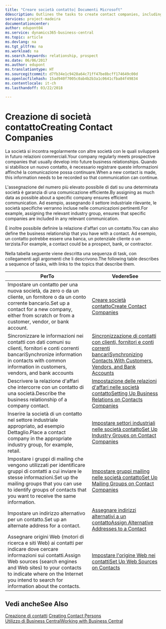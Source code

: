 ```yaml
---
title: "Creare società contatto| Documenti Microsoft"
ddescription: Outlines the tasks to create contact companies, including assigning relevant data about prospects and defining the business relationships you have with companies.
services: project-madeira
documentationcenter: 
author: edupont04
ms.service: dynamics365-business-central
ms.topic: article
ms.devlang: na
ms.tgt_pltfrm: na
ms.workload: na
ms.search.keywords: relationship, prospect
ms.date: 06/06/2017
ms.author: edupont
ms.translationtype: HT
ms.sourcegitcommit: d7fb34e1c9428a64c71ff47be8bcff174649c00d
ms.openlocfilehash: 15ad940f7005c0ab4b2b3a1c0641cfba84f49834
ms.contentlocale: it-ch
ms.lasthandoff: 03/22/2018

---
```

# <a name="creating-contact-companies"></a><span data-ttu-id="97ac0-102">Creazione di società contatto</span><span class="sxs-lookup"><span data-stu-id="97ac0-102">Creating Contact Companies</span></span>
<span data-ttu-id="97ac0-103">La società si incontra regolarmente con altre società con le quali svilupperà in futuro relazioni commerciali.</span><span class="sxs-lookup"><span data-stu-id="97ac0-103">Your company regularly meets prospective companies that usually develop into future business relationships.</span></span> <span data-ttu-id="97ac0-104">Quando si stabilisce un nuovo contatto, è necessario registrare queste informazioni affinché la comunicazione possa continuare.</span><span class="sxs-lookup"><span data-stu-id="97ac0-104">When a new contact is made, this information needs to be recorded so that communication can continue.</span></span>

<span data-ttu-id="97ac0-105">L'assegnazione del numero più elevato possibile di dati su una determinata società è garanzia di una comunicazione efficiente.</span><span class="sxs-lookup"><span data-stu-id="97ac0-105">By assigning as much data as possible about a specific company ensures efficient communication.</span></span> <span data-ttu-id="97ac0-106">Ad esempio, assegnando il settore industriale rilevante, le società specifiche verranno incluse nelle comunicazioni pertinenti.</span><span class="sxs-lookup"><span data-stu-id="97ac0-106">For example, assigning the relevant industry group, ensures that specific companies are included in any relevant communication.</span></span>

<span data-ttu-id="97ac0-107">È inoltre possibile definire la relazione d'affari con un contatto.</span><span class="sxs-lookup"><span data-stu-id="97ac0-107">You can also define the business relationship that you have with a contact.</span></span> <span data-ttu-id="97ac0-108">Ad esempio, un contatto potrebbe essere una banca, un potenziale cliente o un terzista.</span><span class="sxs-lookup"><span data-stu-id="97ac0-108">For example, a contact could be a prospect, bank, or contractor.</span></span>

<span data-ttu-id="97ac0-109">Nella tabella seguente viene descritta una sequenza di task, con collegamenti agli argomenti che li descrivono.</span><span class="sxs-lookup"><span data-stu-id="97ac0-109">The following table describes a sequence of tasks, with links to the topics that describe them.</span></span>

| <span data-ttu-id="97ac0-110">Per</span><span class="sxs-lookup"><span data-stu-id="97ac0-110">To</span></span> | <span data-ttu-id="97ac0-111">Vedere</span><span class="sxs-lookup"><span data-stu-id="97ac0-111">See</span></span> |
| --- | --- |
| <span data-ttu-id="97ac0-112">Impostare un contatto per una nuova società, da zero o da un cliente, un fornitore o da un conto corrente bancario.</span><span class="sxs-lookup"><span data-stu-id="97ac0-112">Set up a contact for a new company, either from scratch or from a customer, vendor, or bank account.</span></span> |[<span data-ttu-id="97ac0-113">Creare società contatto</span><span class="sxs-lookup"><span data-stu-id="97ac0-113">Create Contact Companies</span></span>](marketing-how-create-contact-companies.md) |
| <span data-ttu-id="97ac0-114">Sincronizzare le informazioni nei contatti con dati comuni su clienti, fornitori e conti correnti bancari</span><span class="sxs-lookup"><span data-stu-id="97ac0-114">Synchronize information in contacts with common information in customers, vendors, and bank accounts</span></span> |[<span data-ttu-id="97ac0-115">Sincronizzazione di contatti con clienti, fornitori e conti correnti bancari</span><span class="sxs-lookup"><span data-stu-id="97ac0-115">Synchronizing Contacts With Customers, Vendors, and Bank Accounts</span></span>](marketing-synchronize-contacts-customers-vendors-bank-accounts.md) |
| <span data-ttu-id="97ac0-116">Descrivere la relazione d'affari che intercorre con un contatto di una società.</span><span class="sxs-lookup"><span data-stu-id="97ac0-116">Describe the business relationship of a company contact.</span></span> |[<span data-ttu-id="97ac0-117">Impostazione delle relazioni d'affari nelle società contatto</span><span class="sxs-lookup"><span data-stu-id="97ac0-117">Setting Up Business Relations on Contacts Companies</span></span>](marketing-business-relations.md) |
| <span data-ttu-id="97ac0-118">Inserire la società di un contatto nel settore industriale appropriato, ad esempio Dettaglio.</span><span class="sxs-lookup"><span data-stu-id="97ac0-118">Place a contact company in the appropriate industry group, for example, retail.</span></span> |[<span data-ttu-id="97ac0-119">Impostare settori industriali nelle società contatto</span><span class="sxs-lookup"><span data-stu-id="97ac0-119">Set Up Industry Groups on Contact Companies</span></span>](marketing-industry-groups.md) |
| <span data-ttu-id="97ac0-120">Impostare i gruppi di mailing che vengono utilizzati per identificare gruppi di contatti a cui inviare le stesse informazioni.</span><span class="sxs-lookup"><span data-stu-id="97ac0-120">Set up the mailing groups that you can use to identify groups of contacts that you want to receive the same information.</span></span> |[<span data-ttu-id="97ac0-121">Impostare gruppi mailing nelle società contatto</span><span class="sxs-lookup"><span data-stu-id="97ac0-121">Set Up Mailing Groups on Contact Companies</span></span>](marketing-mailing-groups.md) |
| <span data-ttu-id="97ac0-122">Impostare un indirizzo alternativo per un contatto.</span><span class="sxs-lookup"><span data-stu-id="97ac0-122">Set up an alternate address for a contact.</span></span> |[<span data-ttu-id="97ac0-123">Assegnare indirizzi alternativi a un contatto</span><span class="sxs-lookup"><span data-stu-id="97ac0-123">Assign Alternative Addresses to a Contact</span></span>](marketing-how-assign-alternate-address.md) |
| <span data-ttu-id="97ac0-124">Assegnare origini Web (motori di ricerca e siti Web) ai contatti per indicare dove cercare informazioni sui contatti.</span><span class="sxs-lookup"><span data-stu-id="97ac0-124">Assign Web sources (search engines and Web sites) to your contacts to indicate where on the Internet you intend to search for information about the contacts.</span></span> |[<span data-ttu-id="97ac0-125">Impostare l'origine Web nei contatti</span><span class="sxs-lookup"><span data-stu-id="97ac0-125">Set Up Web Sources on Contacts</span></span>](marketing-web-sources.md) |

## <a name="see-also"></a><span data-ttu-id="97ac0-126">Vedi anche</span><span class="sxs-lookup"><span data-stu-id="97ac0-126">See Also</span></span>
<span data-ttu-id="97ac0-127">[Creazione di contatti](marketing-create-contact-persons.md) </span><span class="sxs-lookup"><span data-stu-id="97ac0-127">[Creating Contact Persons](marketing-create-contact-persons.md) </span></span>  
[<span data-ttu-id="97ac0-128">Utilizzo di Business Central</span><span class="sxs-lookup"><span data-stu-id="97ac0-128">Working with Business Central</span></span>](ui-work-product.md)


